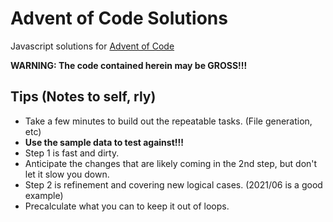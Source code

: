 # Advent of Code Solutions

Javascript solutions for [Advent of Code](https://adventofcode.com/)

**WARNING: The code contained herein may be GROSS!!!**

## Tips (Notes to self, rly)

* Take a few minutes to build out the repeatable tasks. (File generation, etc)
* **Use the sample data to test against!!!**
* Step 1 is fast and dirty.
* Anticipate the changes that are likely coming in the 2nd step, but don't let it slow you down.
* Step 2 is refinement and covering new logical cases. (2021/06 is a good example)
* Precalculate what you can to keep it out of loops.
